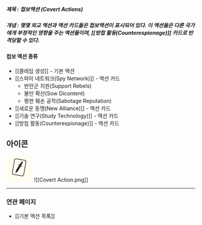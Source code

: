 ##### 제목 : 첩보액션 (Covert Actions)
##### 개념 : 몇몇 외교 액션과 액션 카드들은 첩보액션이 표시되어 있다. 이 액션들은 다른 국가에게 부정적인 영향을 주는 액션들이며, [[방첩 활동(Counterespionage)]] 카드로 반격당할 수 있다. 

#### 첩보 액션 종류
- [[클레임 생성]] - 기본 액션
- [[스파이 네트워크(Spy Network)]] - 액션 카드
  - 반란군 지원(Support Rebels)
  - 불만 확산(Sow Dicontent)
  - 평판 훼손 공작(Sabotage Reputation)
- [[새로운 동맹(New Alliance)]] - 액션 카드
- [[기술 연구(Study Technology)]] - 액션 카드
- [[방첩 활동(Counterespionage)]] - 액션 카드

## 아이콘
<img src="\Assets\Covert Action.png"/>
![[Covert Action.png]]

--- 

### 연관 페이지
- [[기본 액션 목록]]
